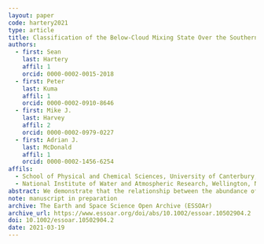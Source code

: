 ```yaml
---
layout: paper
code: hartery2021
type: article
title: Classification of the Below-Cloud Mixing State Over the Southern Ocean Using In-Situ and Remotely-Sensed Measurements
authors:
  - first: Sean
    last: Hartery
    affil: 1
    orcid: 0000-0002-0015-2018
  - first: Peter
    last: Kuma
    affil: 1
    orcid: 0000-0002-0910-8646
  - first: Mike J.
    last: Harvey
    affil: 2
    orcid: 0000-0002-0979-0227
  - first: Adrian J.
    last: McDonald
    affil: 1
    orcid: 0000-0002-1456-6254
affils:
  - School of Physical and Chemical Sciences, University of Canterbury, Christchurch, New Zealand
  - National Institute of Water and Atmospheric Research, Wellington, New Zealand
abstract: We demonstrate that the relationship between the abundance of particulate surface area observed at sea-level and measurements of backscattered light by a ceilometer can be used to classify the mixing state of the atmospheric layer beneath the lowest observed cloud, where the relationship is defined by the Spearman Rank correlation. The accuracy of this correlation-based method was compared to two methods of detecting boundary layer decoupling based on radiosonde measurements. An optimized version of the new methodology correctly determined the mixing state of the below-cloud layer for 76 &plusmn; 4% of the radiosondes available for comparison. Further, it was more accurate than an alternative ground-based metric used to determine the below-cloud mixing state. For the majority of the time series in which the correlation analysis could be applied, the below-cloud boundary layer was well-mixed (54%), or else fog was present (27%), which indicated that aerosol particles observed at sea-level often have a direct pathway into low-cloud (81%). In the remaining analysis period, the near-surface atmospheric layer was stable and the atmospheric layer near the ocean surface was decoupled from the overlying cloud (19%). Forecasts from the Antarctic Mesoscale Prediction System also support our findings, showing that conditions that mix aerosol particles from the ocean surface to the lowest observed cloud occur 84% of the time over the open Southern Ocean. As a result, aerosol particles measured near sea-level are often tightly coupled to low-cloud formation over the Southern Ocean, highlighting the utility of shipborne aerosol observations in the region.
note: manuscript in preparation
archive: The Earth and Space Science Open Archive (ESSOAr)
archive_url: https://www.essoar.org/doi/abs/10.1002/essoar.10502904.2
doi: 10.1002/essoar.10502904.2
date: 2021-03-19
---
```

